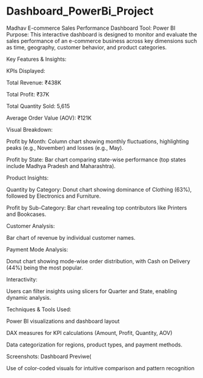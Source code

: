 # Dashboard_PowerBi_Project
Madhav E-commerce Sales Performance Dashboard
Tool: Power BI
Purpose:
This interactive dashboard is designed to monitor and evaluate the sales performance of an e-commerce business across key dimensions such as time, geography, customer behavior, and product categories.

Key Features & Insights:

KPIs Displayed:

Total Revenue: ₹438K

Total Profit: ₹37K

Total Quantity Sold: 5,615

Average Order Value (AOV): ₹121K

Visual Breakdown:

Profit by Month: Column chart showing monthly fluctuations, highlighting peaks (e.g., November) and losses (e.g., May).

Profit by State: Bar chart comparing state-wise performance (top states include Madhya Pradesh and Maharashtra).

Product Insights:

Quantity by Category: Donut chart showing dominance of Clothing (63%), followed by Electronics and Furniture.

Profit by Sub-Category: Bar chart revealing top contributors like Printers and Bookcases.

Customer Analysis:

Bar chart of revenue by individual customer names.

Payment Mode Analysis:

Donut chart showing mode-wise order distribution, with Cash on Delivery (44%) being the most popular.

Interactivity:

Users can filter insights using slicers for Quarter and State, enabling dynamic analysis.

Techniques & Tools Used:

Power BI visualizations and dashboard layout

DAX measures for KPI calculations (Amount, Profit, Quantity, AOV)

Data categorization for regions, product types, and payment methods.

Screenshots:
Dashboard Previwe(

Use of color-coded visuals for intuitive comparison and pattern recognition
